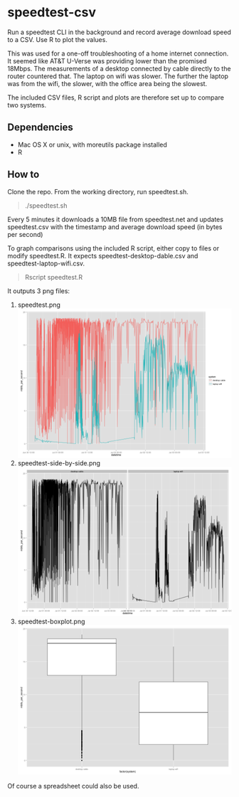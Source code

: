 # speedtest-csv
Run a speedtest CLI in the background and record average download speed to a CSV. Use R to plot the values.

This was used for a one-off troubleshooting of a home internet connection. It seemed like AT&T U-Verse was providing lower than the promised 18Mbps. The measurements of a desktop connected by cable directly to the router countered that. The laptop on wifi was slower. The further the laptop was from the wifi, the slower, with the office area being the slowest.

The included CSV files, R script and plots are therefore set up to compare two systems.

## Dependencies

  - Mac OS X or unix, with moreutils package installed
  - R

## How to

Clone the repo. From the working directory, run speedtest.sh.

> ./speedtest.sh

Every 5 minutes it downloads a 10MB file from speedtest.net and updates speedtest.csv with the timestamp and average download speed (in bytes per second)

To graph comparisons using the included R script, either copy to files or modify speedtest.R. It expects speedtest-desktop-dable.csv and speedtest-laptop-wifi.csv.

> Rscript speedtest.R 

It outputs 3 png files:  
  1. speedtest.png ![speedtest.png](speedtest.png)  
  2. speedtest-side-by-side.png ![speedtest-side-by-side.png](speedtest-side-by-side.png)  
  3. speedtest-boxplot.png ![speedtest-boxplot.png](speedtest-boxplot.png)  

Of course a spreadsheet could also be used.